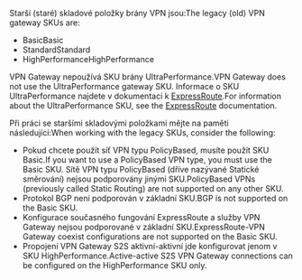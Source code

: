 <span data-ttu-id="50847-101">Starší (staré) skladové položky brány VPN jsou:</span><span class="sxs-lookup"><span data-stu-id="50847-101">The legacy (old) VPN gateway SKUs are:</span></span>

* <span data-ttu-id="50847-102">Basic</span><span class="sxs-lookup"><span data-stu-id="50847-102">Basic</span></span>
* <span data-ttu-id="50847-103">Standard</span><span class="sxs-lookup"><span data-stu-id="50847-103">Standard</span></span>
* <span data-ttu-id="50847-104">HighPerformance</span><span class="sxs-lookup"><span data-stu-id="50847-104">HighPerformance</span></span>

<span data-ttu-id="50847-105">VPN Gateway nepoužívá SKU brány UltraPerformance.</span><span class="sxs-lookup"><span data-stu-id="50847-105">VPN Gateway does not use the UltraPerformance gateway SKU.</span></span> <span data-ttu-id="50847-106">Informace o SKU UltraPerformance najdete v dokumentaci k [ExpressRoute](../articles/expressroute/expressroute-about-virtual-network-gateways.md).</span><span class="sxs-lookup"><span data-stu-id="50847-106">For information about the UltraPerformance SKU, see the [ExpressRoute](../articles/expressroute/expressroute-about-virtual-network-gateways.md) documentation.</span></span>

<span data-ttu-id="50847-107">Při práci se staršími skladovými položkami mějte na paměti následující:</span><span class="sxs-lookup"><span data-stu-id="50847-107">When working with the legacy SKUs, consider the following:</span></span>

* <span data-ttu-id="50847-108">Pokud chcete použít síť VPN typu PolicyBased, musíte použít SKU Basic.</span><span class="sxs-lookup"><span data-stu-id="50847-108">If you want to use a PolicyBased VPN type, you must use the Basic SKU.</span></span> <span data-ttu-id="50847-109">Sítě VPN typu PolicyBased (dříve nazývané Statické směrování) nejsou podporovány jinými SKU.</span><span class="sxs-lookup"><span data-stu-id="50847-109">PolicyBased VPNs (previously called Static Routing) are not supported on any other SKU.</span></span>
* <span data-ttu-id="50847-110">Protokol BGP není podporován v základní SKU.</span><span class="sxs-lookup"><span data-stu-id="50847-110">BGP is not supported on the Basic SKU.</span></span>
* <span data-ttu-id="50847-111">Konfigurace současného fungování ExpressRoute a služby VPN Gateway nejsou podporované v základní SKU.</span><span class="sxs-lookup"><span data-stu-id="50847-111">ExpressRoute-VPN Gateway coexist configurations are not supported on the Basic SKU.</span></span>
* <span data-ttu-id="50847-112">Propojení VPN Gateway S2S aktivní-aktivní jde konfigurovat jenom v SKU HighPerformance.</span><span class="sxs-lookup"><span data-stu-id="50847-112">Active-active S2S VPN Gateway connections can be configured on the HighPerformance SKU only.</span></span>